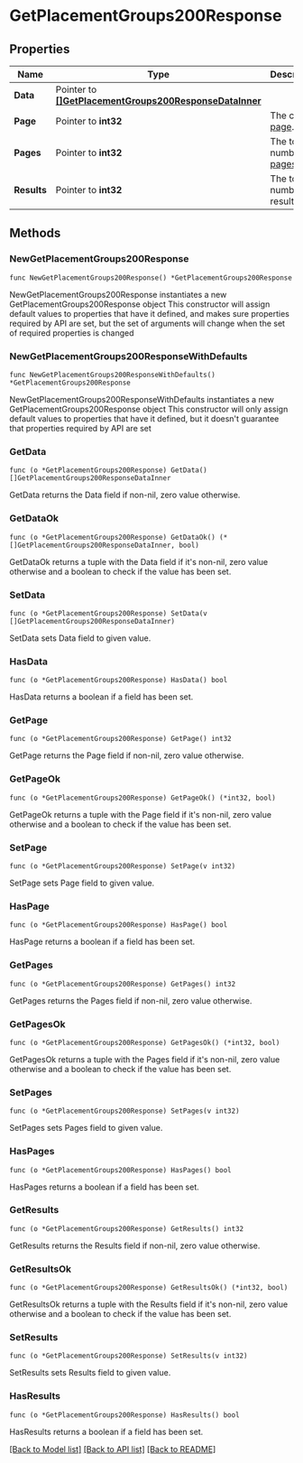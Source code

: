 # GetPlacementGroups200Response

## Properties

Name | Type | Description | Notes
------------ | ------------- | ------------- | -------------
**Data** | Pointer to [**[]GetPlacementGroups200ResponseDataInner**](GetPlacementGroups200ResponseDataInner.md) |  | [optional] 
**Page** | Pointer to **int32** | The current [page](https://techdocs.akamai.com/linode-api/reference/pagination). | [optional] [readonly] 
**Pages** | Pointer to **int32** | The total number of [pages](https://techdocs.akamai.com/linode-api/reference/pagination). | [optional] [readonly] 
**Results** | Pointer to **int32** | The total number of results. | [optional] [readonly] 

## Methods

### NewGetPlacementGroups200Response

`func NewGetPlacementGroups200Response() *GetPlacementGroups200Response`

NewGetPlacementGroups200Response instantiates a new GetPlacementGroups200Response object
This constructor will assign default values to properties that have it defined,
and makes sure properties required by API are set, but the set of arguments
will change when the set of required properties is changed

### NewGetPlacementGroups200ResponseWithDefaults

`func NewGetPlacementGroups200ResponseWithDefaults() *GetPlacementGroups200Response`

NewGetPlacementGroups200ResponseWithDefaults instantiates a new GetPlacementGroups200Response object
This constructor will only assign default values to properties that have it defined,
but it doesn't guarantee that properties required by API are set

### GetData

`func (o *GetPlacementGroups200Response) GetData() []GetPlacementGroups200ResponseDataInner`

GetData returns the Data field if non-nil, zero value otherwise.

### GetDataOk

`func (o *GetPlacementGroups200Response) GetDataOk() (*[]GetPlacementGroups200ResponseDataInner, bool)`

GetDataOk returns a tuple with the Data field if it's non-nil, zero value otherwise
and a boolean to check if the value has been set.

### SetData

`func (o *GetPlacementGroups200Response) SetData(v []GetPlacementGroups200ResponseDataInner)`

SetData sets Data field to given value.

### HasData

`func (o *GetPlacementGroups200Response) HasData() bool`

HasData returns a boolean if a field has been set.

### GetPage

`func (o *GetPlacementGroups200Response) GetPage() int32`

GetPage returns the Page field if non-nil, zero value otherwise.

### GetPageOk

`func (o *GetPlacementGroups200Response) GetPageOk() (*int32, bool)`

GetPageOk returns a tuple with the Page field if it's non-nil, zero value otherwise
and a boolean to check if the value has been set.

### SetPage

`func (o *GetPlacementGroups200Response) SetPage(v int32)`

SetPage sets Page field to given value.

### HasPage

`func (o *GetPlacementGroups200Response) HasPage() bool`

HasPage returns a boolean if a field has been set.

### GetPages

`func (o *GetPlacementGroups200Response) GetPages() int32`

GetPages returns the Pages field if non-nil, zero value otherwise.

### GetPagesOk

`func (o *GetPlacementGroups200Response) GetPagesOk() (*int32, bool)`

GetPagesOk returns a tuple with the Pages field if it's non-nil, zero value otherwise
and a boolean to check if the value has been set.

### SetPages

`func (o *GetPlacementGroups200Response) SetPages(v int32)`

SetPages sets Pages field to given value.

### HasPages

`func (o *GetPlacementGroups200Response) HasPages() bool`

HasPages returns a boolean if a field has been set.

### GetResults

`func (o *GetPlacementGroups200Response) GetResults() int32`

GetResults returns the Results field if non-nil, zero value otherwise.

### GetResultsOk

`func (o *GetPlacementGroups200Response) GetResultsOk() (*int32, bool)`

GetResultsOk returns a tuple with the Results field if it's non-nil, zero value otherwise
and a boolean to check if the value has been set.

### SetResults

`func (o *GetPlacementGroups200Response) SetResults(v int32)`

SetResults sets Results field to given value.

### HasResults

`func (o *GetPlacementGroups200Response) HasResults() bool`

HasResults returns a boolean if a field has been set.


[[Back to Model list]](../README.md#documentation-for-models) [[Back to API list]](../README.md#documentation-for-api-endpoints) [[Back to README]](../README.md)


